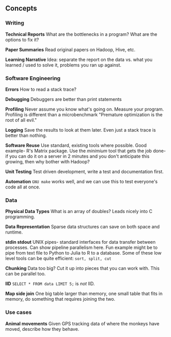 ## Concepts

### Writing

__Technical Reports__
What are the bottlenecks in a program?
What are the options to fix it?

__Paper Summaries__
Read original papers on Hadoop, Hive, etc.

__Learning Narrative__
Idea: separate the report on the data vs. what you learned / used to solve it, problems you ran up against.

### Software Engineering

__Errors__
How to read a stack trace?

__Debugging__
Debuggers are better than print statements

__Profiling__
Never assume you know what's going on.
Measure your program.
Profiling is different than a microbenchmark
"Premature optimization is the root of all evil."

__Logging__
Save the results to look at them later.
Even just a stack trace is better than nothing.

__Software Reuse__
Use standard, existing tools where possible.
Good example- R's Matrix package.
Use the _minimium_ tool that gets the job done- if you can do it on a server in 2 minutes and you don't anticipate this growing, then why bother with Hadoop?

__Unit Testing__
Test driven development, write a test and documentation first.

__Automation__
`GNU make` works well, and we can use this to test everyone's code all at once.


### Data

__Physical Data Types__
What is an array of doubles?
Leads nicely into C programming.

__Data Representation__
Sparse data structures can save on both space and runtime.

__stdin stdout__
UNIX pipes- standard interfaces for data transfer between processes.
Can show pipeline parallelism here.
Fun example might be to pipe from text file to Python to Julia to R to a database.
Some of these low level tools can be quite efficient: `sort, split, cut`

__Chunking__
Data too big?
Cut it up into pieces that you can work with.
This can be parallel too.

__IID__
`SELECT * FROM data LIMIT 5;` is _not_ IID.

__Map side join__
One big table larger than memory, one small table that fits in memory, do something that requires joining the two.


### Use cases

__Animal movements__
Given GPS tracking data of where the monkeys have moved, describe how they behave.
